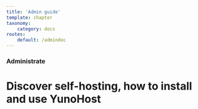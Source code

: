 ```yaml
---
title: 'Admin guide'
template: chapter
taxonomy:
    category: docs
routes:
    default: /admindoc
---
```


### Administrate

# Discover self-hosting, how to install and use YunoHost
